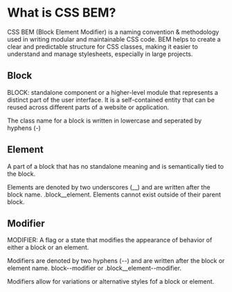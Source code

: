 # What is CSS BEM?

CSS BEM (Block Element Modifier) is a naming convention & methodology used in writing modular and maintainable CSS code. BEM helps to create a clear and predictable structure for CSS classes, making it easier to understand and manage stylesheets, especially in large projects.

## Block

BLOCK: standalone component or a higher-level module that represents a distinct part of the user interface. It is a self-contained entity that can be reused across different parts of a website or application.

The class name for a block is written in lowercase and seperated by hyphens (-)

## Element

A part of a block that has no standalone meaning and is semantically tied to the block.

Elements are denoted by two underscores (\_\_) and are written after the block name. .block\_\_element. Elements cannot exist outside of their parent block.

## Modifier

MODIFIER: A flag or a state that modifies the appearance of behavior of either a block or an element.

Modifiers are denoted by two hyphens (--) and are written after the block or element name. block--modifier or .block\_\_element--modifier.

Modifiers allow for variations or alternative styles fof a block or element.
